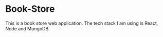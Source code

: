 # Book-Store
This is a book store web application. The tech stack I am using is React, Node and MongoDB. 
